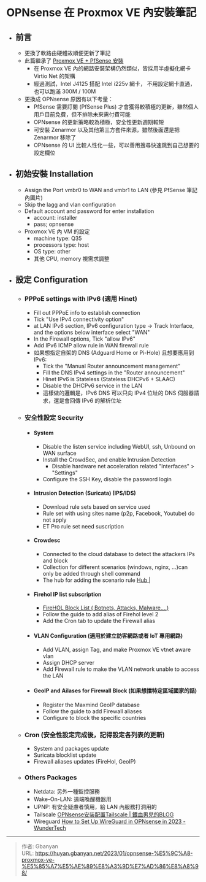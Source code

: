 # OPNsense 在 Proxmox VE 內安裝筆記


- ## 前言

  - 更換了軟路由硬體故順便更新了筆記
  - 此篇繼承了 [Proxmox VE + PfSense 安裝](https://huyan.gbanyan.net/2022/08/proxmox-ve--pfsense-安裝/)
    - 在 Proxmox VE 內的網路安裝架構仍然類似，皆採用半虛擬化網卡 Virtio Net 的架構
    - 經過測試，Intel J4125 搭配 Intel i225v 網卡， 不用設定網卡直通，也可以跑滿 300M / 100M
  - 更換成 OPNsense 原因有以下考量：
    - PfSense 需要訂閱 (PfSense Plus) 才會獲得較積極的更新，雖然個人用戶目前免費，但不排除未來需付費可能
    - OPNsense 的更新策略較為積極，安全性更新週期較短
    - 可安裝 Zenarmor 以及其他第三方套件來源，雖然後面還是把 Zenarmor 移除了
    - OPNsense 的 UI 比較人性化一些，可以善用搜尋快速跳到自己想要的設定欄位

- ## 初始安裝 Installation 

  - Assign the Port vmbr0 to WAN and vmbr1 to LAN (參見 PfSense 筆記內圖片)
  - Skip the lagg and vlan configuration  
  - Default account and password for enter installation  
    - account: installer  
    - pass; opnsense
  - Proxmox VE 內 VM 的設定
    - machine type: Q35
    - processors type: host
    - OS type: other
    - 其他 CPU, memory 視需求調整

- ## 設定 Configuration  
  - ### PPPoE settings with IPv6  (適用 Hinet)
  	- Fill out PPPoE info to establish connection  
  	- Tick "Use IPv4 connectivity option"  
  	- at LAN IPv6 section, IPv6 configuration type -> Track Interface, and the options below interface select "WAN"  
  	- In the Firewall options, Tick "allow IPv6"  
  	- Add IPv6 ICMP allow rule in WAN firewall rule  
  	- 如果想指定自架的 DNS (Adguard Home or Pi-Hole) 且想要應用到 IPv6:  
  		- Tick the "Manual Router announcement management"  
  		- Fill the DNS IPv4 settings in the "Router announcement"  
  		- Hinet IPv6 is Stateless (Stateless DHCPv6 + SLAAC)  
  		- Disable the DHCPv6 service in the LAN
  		- 這樣做的邏輯是，IPv6 DNS 可以只向 IPv4 位址的 DNS 伺服器請求，還是會回傳 IPv6 的解析位址
  	
  - ### 安全性設定 Security  
  	- #### System  
  	  - Disable the listen service including WebUI, ssh, Unbound on WAN surface  
  	  - Install the CrowdSec, and enable Intrusion Detection  
  	  	- Disable hardware net acceleration related "Interfaces" > "Settings"  
  	  - Configure the SSH Key, disable the password login  
  	- #### Intrusion Detection (Suricata)  (IPS/IDS)
  	  - Download rule sets based on service used  
  	  - Rule set with using sites name (p2p, Facebook, Youtube) do not apply  
  	  - ET Pro rule set need suscription  
  	- #### Crowdesc  
  	  - Connected to the cloud database to detect the attackers IPs and block  
  	  - Collection for different scenarios (windows, nginx, ...)can only be added through shell command  
  	  - The hub for adding the scenario rule [Hub |](https://hub.crowdsec.net)  
  	- #### Firehol IP list subscription  
  	  - [FireHOL Block List ( Botnets, Attacks, Malware....)](https://forum.opnsense.org/index.php?topic=17596.0)  
  	  - Follow the guide to add alias of Firehol level 2  
  	  - Add the Cron tab to update the Firewall alias  
  	- #### VLAN Configuration  (適用於建立訪客網路或者 IoT 專用網路)
  	  - Add VLAN, assign Tag, and make Proxmox VE vtnet aware vlan  
  	  - Assign DHCP server  
  	  - Add Firewall rule to make the VLAN network unable to access the LAN
  	- #### GeoIP and Ailases for Firewall Block  (如果想擋特定區域國家的話)
  	  - Register the Maxmind GeoIP database  
  	  - Follow the guide to add Firewall aliases  
  	  - Configure to block the specific countries  
  	
  - ### Cron (安全性設定完成後，記得設定各列表的更新)
  	- System and packages update  
  	- Suricata blocklist update  
  	- Firewall aliases updates (FireHol, GeoIP)  
  	
  - ### Others Packages  
  	- Netdata: 另外一種監控服務
  	- Wake-On-LAN: 遠端喚醒機器用
  	- UPNP: 有安全疑慮者慎用，給 LAN 內服務打洞用的
  	- Tailscale [OPNsense安装配置Tailscale | 鐵血男兒的BLOG](https://pfschina.org/wp/?p=9163)  
  	- Wireguard [How to Set Up WireGuard in OPNsense in 2023 - WunderTech](https://www.wundertech.net/how-to-set-up-wireguard-in-opnsense/)  


---

> 作者: Gbanyan  
> URL: https://huyan.gbanyan.net/2023/01/opnsense-%E5%9C%A8-proxmox-ve-%E5%85%A7%E5%AE%89%E8%A3%9D%E7%AD%86%E8%A8%98/  

